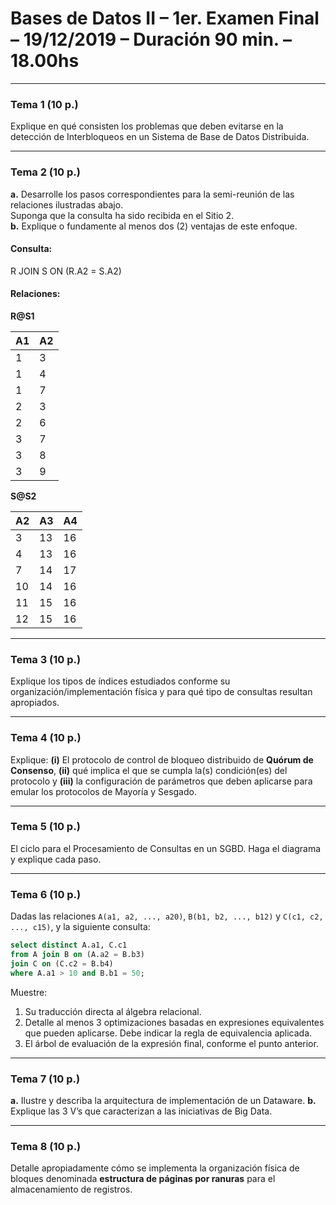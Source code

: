 # Bases de Datos II – 1er. Examen Final – 19/12/2019 – Duración 90 min. – 18.00hs

---

### Tema 1 (10 p.)
Explique en qué consisten los problemas que deben evitarse en la detección de Interbloqueos en un Sistema de Base de Datos Distribuida.

---

### Tema 2 (10 p.)
**a.** Desarrolle los pasos correspondientes para la semi-reunión de las relaciones ilustradas abajo.  
Suponga que la consulta ha sido recibida en el Sitio 2.  
**b.** Explique o fundamente al menos dos (2) ventajas de este enfoque.

#### Consulta:  
R JOIN S ON (R.A2 = S.A2)

#### Relaciones:

**R@S1**

| A1 | A2 |
| -- | -- |
| 1  | 3  |
| 1  | 4  |
| 1  | 7  |
| 2  | 3  |
| 2  | 6  |
| 3  | 7  |
| 3  | 8  |
| 3  | 9  |

**S@S2**

| A2 | A3 | A4 |
| -- | -- | -- |
| 3  | 13 | 16 |
| 4  | 13 | 16 |
| 7  | 14 | 17 |
| 10 | 14 | 16 |
| 11 | 15 | 16 |
| 12 | 15 | 16 |

---

### Tema 3 (10 p.)

Explique los tipos de índices estudiados conforme su organización/implementación física y para qué tipo de consultas resultan apropiados.

---

### Tema 4 (10 p.)

Explique:
**(i)** El protocolo de control de bloqueo distribuido de **Quórum de Consenso**,
**(ii)** qué implica el que se cumpla la(s) condición(es) del protocolo y
**(iii)** la configuración de parámetros que deben aplicarse para emular los protocolos de Mayoría y Sesgado.

---

### Tema 5 (10 p.)

El ciclo para el Procesamiento de Consultas en un SGBD. Haga el diagrama y explique cada paso.

---

### Tema 6 (10 p.)

Dadas las relaciones `A(a1, a2, ..., a20)`, `B(b1, b2, ..., b12)` y `C(c1, c2, ..., c15)`, y la siguiente consulta:

```sql
select distinct A.a1, C.c1 
from A join B on (A.a2 = B.b3) 
join C on (C.c2 = B.b4) 
where A.a1 > 10 and B.b1 = 50;
```

Muestre:

1. Su traducción directa al álgebra relacional.
2. Detalle al menos 3 optimizaciones basadas en expresiones equivalentes que pueden aplicarse. Debe indicar la regla de equivalencia aplicada.
3. El árbol de evaluación de la expresión final, conforme el punto anterior.

---

### Tema 7 (10 p.)

**a.** Ilustre y describa la arquitectura de implementación de un Dataware.
**b.** Explique las 3 V’s que caracterizan a las iniciativas de Big Data.

---

### Tema 8 (10 p.)

Detalle apropiadamente cómo se implementa la organización física de bloques denominada **estructura de páginas por ranuras** para el almacenamiento de registros.
